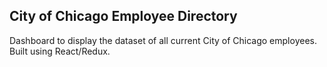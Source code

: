 ## City of Chicago Employee Directory

Dashboard to display the dataset of all current City of Chicago employees. Built using React/Redux.
